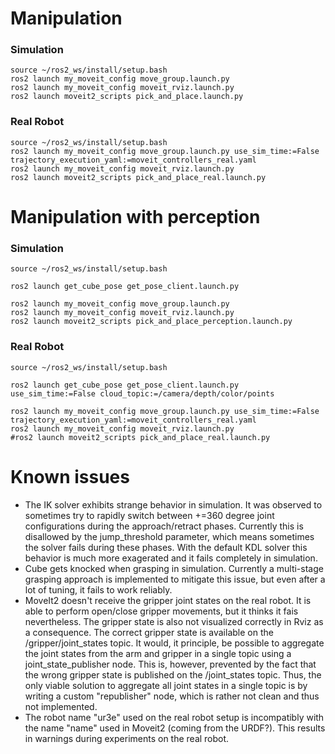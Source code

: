 # Manipulation

### Simulation

```
source ~/ros2_ws/install/setup.bash
ros2 launch my_moveit_config move_group.launch.py
ros2 launch my_moveit_config moveit_rviz.launch.py
ros2 launch moveit2_scripts pick_and_place.launch.py
```

### Real Robot

```
source ~/ros2_ws/install/setup.bash
ros2 launch my_moveit_config move_group.launch.py use_sim_time:=False trajectory_execution_yaml:=moveit_controllers_real.yaml
ros2 launch my_moveit_config moveit_rviz.launch.py
ros2 launch moveit2_scripts pick_and_place_real.launch.py
```

# Manipulation with perception

### Simulation

```
source ~/ros2_ws/install/setup.bash

ros2 launch get_cube_pose get_pose_client.launch.py

ros2 launch my_moveit_config move_group.launch.py
ros2 launch my_moveit_config moveit_rviz.launch.py
ros2 launch moveit2_scripts pick_and_place_perception.launch.py
```

### Real Robot

```
source ~/ros2_ws/install/setup.bash

ros2 launch get_cube_pose get_pose_client.launch.py use_sim_time:=False cloud_topic:=/camera/depth/color/points

ros2 launch my_moveit_config move_group.launch.py use_sim_time:=False trajectory_execution_yaml:=moveit_controllers_real.yaml
ros2 launch my_moveit_config moveit_rviz.launch.py
#ros2 launch moveit2_scripts pick_and_place_real.launch.py
```

# Known issues
- The IK solver exhibits strange behavior in simulation. It was observed to sometimes try to rapidly switch between +=360 degree joint configurations during the approach/retract phases. Currently this is disallowed by the jump_threshold parameter, which means sometimes the solver fails during these phases. With the default KDL solver this behavior is much more exagerated and it fails completely in simulation.
- Cube gets knocked when grasping in simulation. Currently a multi-stage grasping approach is implemented to mitigate this issue, but even after a lot of tuning, it fails to work reliably.
- MoveIt2 doesn't receive the gripper joint states on the real robot. It is able to perform open/close gripper movements, but it thinks it fais nevertheless. The gripper state is also not visualized correctly in Rviz as a consequence. The correct gripper state is available on the /gripper/joint_states topic. It would, it principle, be possible to aggregate the joint states from the arm and gripper in a single topic using a joint_state_publisher node. This is, however, prevented by the fact that the wrong gripper state is published on the /joint_states topic. Thus, the only viable solution to aggregate all joint states in a single topic is by writing a custom "republisher" node, which is rather not clean and thus not implemented. 
- The robot name "ur3e" used on the real robot setup is incompatibly with the name "name" used in Moveit2 (coming from the URDF?). This results in warnings during experiments on the real robot.